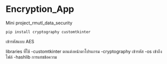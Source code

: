 # Encryption_App
Mini project_rmutl_data_security

```python
pip install cryptography customtkinter
```


เข้ารหัสแบบ AES

libraries ที่ใช้
-customtkinter
  ตกแต่งหน้าตาโปรแกรม
-cryptography
  เข้ารหัส
-os
  เข้าถึงไฟล์
-hashlib
  การแฮชข้อความ